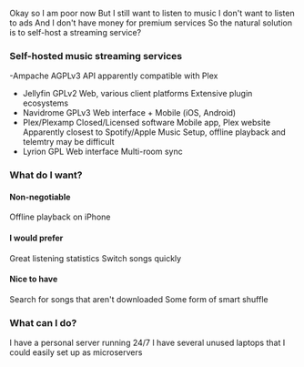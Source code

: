 Okay so I am poor now
But I still want to listen to music
I don't want to listen to ads
And I don't have money for premium services
So the natural solution is to self-host a streaming service?

### Self-hosted music streaming services
-Ampache
    AGPLv3
    API apparently compatible with Plex
- Jellyfin
    GPLv2
    Web, various client platforms
    Extensive plugin ecosystems
- Navidrome
    GPLv3
    Web interface + Mobile (iOS, Android)
- Plex/Plexamp
    Closed/Licensed software
    Mobile app, Plex website
    Apparently closest to Spotify/Apple Music
    Setup, offline playback and telemtry may be difficult
- Lyrion
    GPL
    Web interface
    Multi-room sync

### What do I want?
#### Non-negotiable
Offline playback on iPhone
#### I would prefer
Great listening statistics
Switch songs quickly
#### Nice to have
Search for songs that aren't downloaded
Some form of smart shuffle

### What can I do?
I have a personal server running 24/7
I have several unused laptops that I could easily set up as microservers
